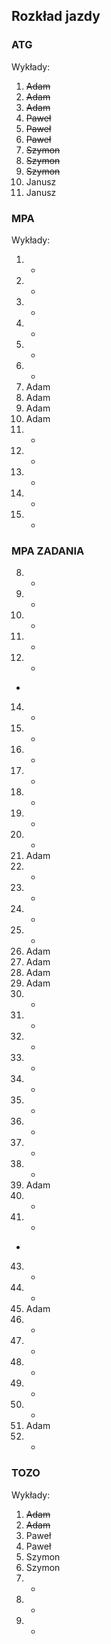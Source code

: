 ## Rozkład jazdy

### ATG
Wykłady:
1. ~~Adam~~
2. ~~Adam~~
3. ~~Adam~~
4. ~~Paweł~~
5. ~~Paweł~~
6. ~~Paweł~~
7. ~~Szymon~~
8. ~~Szymon~~
9. ~~Szymon~~
10. Janusz
11. Janusz

### MPA
Wykłady:
1. -
2. -
3. -
4. -
5. -
6. -
7. Adam
8. Adam
9. Adam
10. Adam
11. -
12. -
13. -
14. -
15. -

### MPA ZADANIA
8. -   
9. - 
10. - 
11. -
12. -
-
14. -
15. -
16. -
17. -
18. -
19. -
20. -
21. Adam
22. -
23. -
24. -
25. -
26. Adam
27. Adam
28. Adam
29. Adam
30. -
31. -
32. -
33. -
34. -
35. -
36. -
37. -
38. -
39. Adam
40. -
41. -
-
43. -
44. -
45. Adam
46. -
47. -
48. -
49. -
50. -
51. Adam
52. -

### TOZO
Wykłady:
1. ~~Adam~~
2. ~~Adam~~
3. Paweł 
4. Paweł 
5. Szymon
6. Szymon
7. -
8. -
9. -
